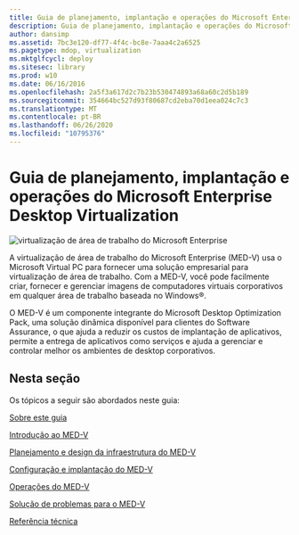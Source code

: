 ```yaml
---
title: Guia de planejamento, implantação e operações do Microsoft Enterprise Desktop Virtualization
description: Guia de planejamento, implantação e operações do Microsoft Enterprise Desktop Virtualization
author: dansimp
ms.assetid: 7bc3e120-df77-4f4c-bc8e-7aaa4c2a6525
ms.pagetype: mdop, virtualization
ms.mktglfcycl: deploy
ms.sitesec: library
ms.prod: w10
ms.date: 06/16/2016
ms.openlocfilehash: 2a5f3a617d2c7b23b530474893a68a60c2d5b189
ms.sourcegitcommit: 354664bc527d93f80687cd2eba70d1eea024c7c3
ms.translationtype: MT
ms.contentlocale: pt-BR
ms.lasthandoff: 06/26/2020
ms.locfileid: "10795376"
---
```

# Guia de planejamento, implantação e operações do Microsoft Enterprise Desktop Virtualization


![virtualização de área de trabalho do Microsoft Enterprise](images/medv.gif)

A virtualização de área de trabalho do Microsoft Enterprise (MED-V) usa o Microsoft Virtual PC para fornecer uma solução empresarial para virtualização de área de trabalho. Com a MED-V, você pode facilmente criar, fornecer e gerenciar imagens de computadores virtuais corporativos em qualquer área de trabalho baseada no Windows®.

O MED-V é um componente integrante do Microsoft Desktop Optimization Pack, uma solução dinâmica disponível para clientes do Software Assurance, o que ajuda a reduzir os custos de implantação de aplicativos, permite a entrega de aplicativos como serviços e ajuda a gerenciar e controlar melhor os ambientes de desktop corporativos.

## Nesta seção


Os tópicos a seguir são abordados neste guia:

[Sobre este guia](about-this-guidemedv.md)

[Introdução ao MED-V](getting-started-with-med-v.md)

[Planejamento e design da infraestrutura do MED-V](med-v-infrastructure-planning-and-design.md)

[Configuração e implantação do MED-V](med-v-deployment-and-configuration.md)

[Operações do MED-V](med-v-operations.md)

[Solução de problemas para o MED-V](troubleshooting-med-v.md)

[Referência técnica](technical-referencemedv-10-sp1.md)

 

 





